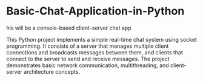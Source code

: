 # Basic-Chat-Application-in-Python
his will be a console-based client-server chat app

This Python project implements a simple real-time chat system using socket programming. It consists of a server that manages multiple client connections and broadcasts messages between them, and clients that connect to the server to send and receive messages. The project demonstrates basic network communication, multithreading, and client-server architecture concepts.
